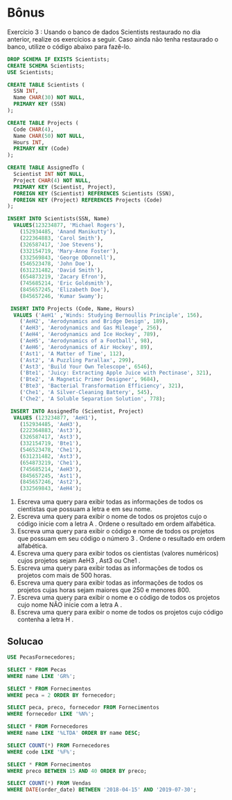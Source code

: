 # Bônus
Exercício 3 : Usando o banco de dados Scientists restaurado no dia anterior, realize os exercícios a seguir. Caso ainda não tenha restaurado o banco, utilize o código abaixo para fazê-lo.
```sql
DROP SCHEMA IF EXISTS Scientists;
CREATE SCHEMA Scientists;
USE Scientists;

CREATE TABLE Scientists (
  SSN INT,
  Name CHAR(30) NOT NULL,
  PRIMARY KEY (SSN)
);

CREATE TABLE Projects (
  Code CHAR(4),
  Name CHAR(50) NOT NULL,
  Hours INT,
  PRIMARY KEY (Code)
);

CREATE TABLE AssignedTo (
  Scientist INT NOT NULL,
  Project CHAR(4) NOT NULL,
  PRIMARY KEY (Scientist, Project),
  FOREIGN KEY (Scientist) REFERENCES Scientists (SSN),
  FOREIGN KEY (Project) REFERENCES Projects (Code)
);

INSERT INTO Scientists(SSN, Name)
  VALUES(123234877, 'Michael Rogers'),
    (152934485, 'Anand Manikutty'),
    (222364883, 'Carol Smith'),
    (326587417, 'Joe Stevens'),
    (332154719, 'Mary-Anne Foster'),
    (332569843, 'George ODonnell'),
    (546523478, 'John Doe'),
    (631231482, 'David Smith'),
    (654873219, 'Zacary Efron'),
    (745685214, 'Eric Goldsmith'),
    (845657245, 'Elizabeth Doe'),
    (845657246, 'Kumar Swamy');

 INSERT INTO Projects (Code, Name, Hours)
  VALUES ('AeH1' ,'Winds: Studying Bernoullis Principle', 156),
    ('AeH2', 'Aerodynamics and Bridge Design', 189),
    ('AeH3', 'Aerodynamics and Gas Mileage', 256),
    ('AeH4', 'Aerodynamics and Ice Hockey', 789),
    ('AeH5', 'Aerodynamics of a Football', 98),
    ('AeH6', 'Aerodynamics of Air Hockey', 89),
    ('Ast1', 'A Matter of Time', 112),
    ('Ast2', 'A Puzzling Parallax', 299),
    ('Ast3', 'Build Your Own Telescope', 6546),
    ('Bte1', 'Juicy: Extracting Apple Juice with Pectinase', 321),
    ('Bte2', 'A Magnetic Primer Designer', 9684),
    ('Bte3', 'Bacterial Transformation Efficiency', 321),
    ('Che1', 'A Silver-Cleaning Battery', 545),
    ('Che2', 'A Soluble Separation Solution', 778);

 INSERT INTO AssignedTo (Scientist, Project)
  VALUES (123234877, 'AeH1'),
    (152934485, 'AeH3'),
    (222364883, 'Ast3'),
    (326587417, 'Ast3'),
    (332154719, 'Bte1'),
    (546523478, 'Che1'),
    (631231482, 'Ast3'),
    (654873219, 'Che1'),
    (745685214, 'AeH3'),
    (845657245, 'Ast1'),
    (845657246, 'Ast2'),
    (332569843, 'AeH4');
```

1. Escreva uma query para exibir todas as informações de todos os cientistas que possuam a letra e em seu nome.
2. Escreva uma query para exibir o nome de todos os projetos cujo o código inicie com a letra A . Ordene o resultado em ordem alfabética.
3. Escreva uma query para exibir o código e nome de todos os projetos que possuam em seu código o número 3 . Ordene o resultado em ordem alfabética.
4. Escreva uma query para exibir todos os cientistas (valores numéricos) cujos projetos sejam AeH3 , Ast3 ou Che1 .
5. Escreva uma query para exibir todas as informações de todos os projetos com mais de 500 horas.
6. Escreva uma query para exibir todas as informações de todos os projetos cujas horas sejam maiores que 250 e menores 800.
7. Escreva uma query para exibir o nome e o código de todos os projetos cujo nome NÃO inicie com a letra A .
8. Escreva uma query para exibir o nome de todos os projetos cujo código contenha a letra H .


## Solucao
```sql
USE PecasFornecedores;

SELECT * FROM Pecas
WHERE name LIKE 'GR%';

SELECT * FROM Fornecimentos
WHERE peca = 2 ORDER BY fornecedor;

SELECT peca, preco, fornecedor FROM Fornecimentos
WHERE fornecedor LIKE '%N%';

SELECT * FROM Fornecedores
WHERE name LIKE '%LTDA' ORDER BY name DESC;

SELECT COUNT(*) FROM Fornecedores
WHERE code LIKE '%F%';

SELECT * FROM Fornecimentos
WHERE preco BETWEEN 15 AND 40 ORDER BY preco;

SELECT COUNT(*) FROM Vendas
WHERE DATE(order_date) BETWEEN '2018-04-15' AND '2019-07-30';
```

